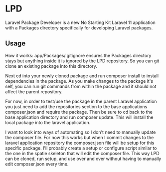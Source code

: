 # LPD

Laravel Package Developer is a new No Starting Kit Laravel 11 application with a Packages
directory specifically for developing Laravel packages.

## Usage

How it works:
app/Packages/.gitignore ensures the Packages directory stays but anything inside it is 
ignored by the LPD repository. So you can git clone an existing package into this directory.

Next cd into your newly cloned package and run composer install to install dependencies
in the package. As you make changes to the package it's self, you can run git commands
from within the package and it should not affect the parent repository.

For now, in order to test/use the package in the parent Laravel application you just need
to add the repositories section to the base applications composer.json and require the
package. Then be sure to cd back to the base application directory and run composer update.
This will install the local package into the laravel application.

I want to look into ways of automating so I don't need to manually update the composer
file. For now this works but when I commit changes to the laravel application repository
the composer.json file will be setup for this specific package. I'll probably create a
setup or configure script similar to the one in the spatie skeleton that will edit the
composer file. This way LPD can be cloned, run setup, and use over and over without 
having to manually edit composer.json every time.


